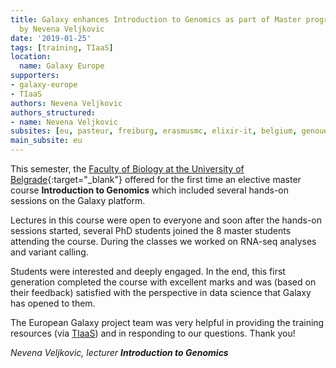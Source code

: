 ```yaml
---
title: Galaxy enhances Introduction to Genomics as part of Master program in Belgrade,
  by Nevena Veljkovic
date: '2019-01-25'
tags: [training, TIaaS]
location:
  name: Galaxy Europe
supporters:
- galaxy-europe
- TIaaS
authors: Nevena Veljkovic
authors_structured:
- name: Nevena Veljkovic
subsites: [eu, pasteur, freiburg, erasmusmc, elixir-it, belgium, genouest]
main_subsite: eu
---
```


This semester, the [Faculty of Biology at the University of Belgrade](http://bg.ac.rs/en/members/faculties/FB.php){:target="_blank"} offered for the first time
an elective master course **Introduction to Genomics** which included several hands-on sessions on the Galaxy platform.

Lectures in this course were open to everyone and soon after the hands-on sessions
started, several PhD students joined the 8 master students attending the course. During the classes we worked on RNA-seq analyses and variant calling.

Students were interested and deeply engaged. In the end, this first generation completed the course
with excellent marks and was (based on their feedback) satisfied with the perspective in data science
that Galaxy has opened to them.

The European Galaxy project team was very helpful in providing the training resources (via [TIaaS](https://galaxyproject.eu/tiaas))
and in responding to our questions. Thank you!

*Nevena Veljkovic, lecturer **Introduction to Genomics***

